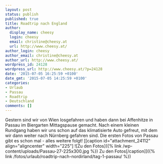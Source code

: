 ```yaml
---
layout: post
status: publish
published: true
title: Roadtrip nach England
author:
  display_name: cheesy
  login: cheesy
  email: christine@cheesy.at
  url: http://www.cheesy.at/
author_login: cheesy
author_email: christine@cheesy.at
author_url: http://www.cheesy.at/
wordpress_id: 24128
wordpress_url: http://www.cheesy.at/?p=24128
date: '2015-07-05 16:25:59 +0100'
date_gmt: '2015-07-05 14:25:59 +0100'
categories:
- Urlaub
- Passau
- Roadtrip
- Deutschland
comments: []
---
```

Gestern sind wir von Wien losgefahren und haben dann bei Affenhitze in Passau im Biergarten Mittagspause gemacht. Nach einem kleinen Rundgang haben wir uns schon auf das klimatisierte Auto gefreut, mit dem wir dann weiter nach Nürnberg gefahren sind. Die ersten Fotos von Passau gibt es schon mal - alles weitere folgt!
[[caption id="attachment\_24112" align="aligncenter" width="225"] ![Zu den Fotos]({% link /wp-content/uploads/Passau-27-225x300.jpg %}) Zu den Fotos[/caption]]({% link /fotos/urlaub/roadtrip-nach-nordirland/tag-1-passau/ %})

